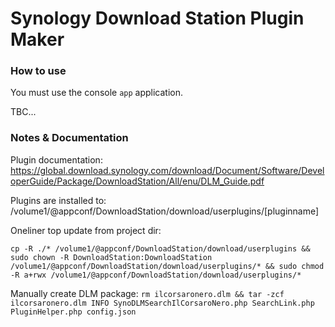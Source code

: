 Synology Download Station Plugin Maker
======================================

### How to use

You must use the console `app` application.

TBC...



### Notes & Documentation

Plugin documentation: https://global.download.synology.com/download/Document/Software/DeveloperGuide/Package/DownloadStation/All/enu/DLM_Guide.pdf


Plugins are installed to: /volume1/@appconf/DownloadStation/download/userplugins/[pluginname]

Oneliner top update from project dir:
```
cp -R ./* /volume1/@appconf/DownloadStation/download/userplugins && sudo chown -R DownloadStation:DownloadStation /volume1/@appconf/DownloadStation/download/userplugins/* && sudo chmod -R a+rwx /volume1/@appconf/DownloadStation/download/userplugins/*
```


Manually create DLM package:
	`rm ilcorsaronero.dlm && tar -zcf ilcorsaronero.dlm INFO SynoDLMSearchIlCorsaroNero.php SearchLink.php PluginHelper.php config.json`


